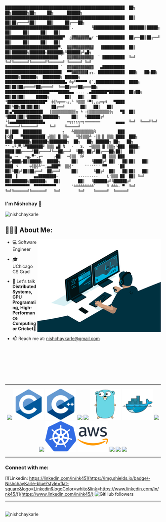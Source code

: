 ```
██████████████████████████████████████████████████████  ██╗  ██╗███████╗██╗     ██╗      ██████╗
██████████████████████████████████████████████████████  ██║  ██║██╔════╝██║     ██║     ██╔═══██╗
█████████████████████████████`.        ╙██████████████  ███████║█████╗  ██║     ██║     ██║   ██║
██████████████████████████▀  ¿▓▓▓▓▓▓▓▓▄/ "████████████  ██╔══██║██╔══╝  ██║     ██║     ██║   ██║
████████████████████████▀.  ▓▓▓▓▓▓▓▓▓▓▓▓   ▐██████████  ██║  ██║███████╗███████╗███████╗╚██████╔╝▄█╗
████████████████████████ `  ▓▓▓▓▓▓▓▓▓▓▓▓  ` ██████████  ╚═╝  ╚═╝╚══════╝╚══════╝╚══════╝ ╚═════╝ ╚═╝
████████████████████████ `  ▓▓▓▓▓▓▓▓▓▓▓▓   ▄██████████
█████████████████████████▌  ▀▀▓▓▓▓▓▓▓▌╓╖. ████████████  ███╗   ██╗██╗ ██████╗███████╗  ████████╗ ██████╗
███████████████████████████▄ ╩╦╙▀▀▀▀▀ ╣`,█████████████  ████╗  ██║██║██╔════╝██╔════╝  ╚══██╔══╝██╔═══██╗
████████████████████▀▀▀▀█████▄▄ .... ,▄███████▀███████  ██╔██╗ ██║██║██║     █████╗       ██║   ██║   ██║
╙█████████████████▀  ╪╢%╦══~╓,└ ╚▒▒▒ ╙▀|,╓╓═╤H   ▀████  ██║╚██╗██║██║██║     ██╔══╝       ██║   ██║   ██║
█▌▄▀█████████████   ║▒▒▒▒▒▒▒▒▒▒╢╦ ╘ -╣▒▒▒▒▒▒▒▒▒╢╕   ▀█  ██║ ╚████║██║╚██████╗███████╗     ██║   ╚██████╔╝
└║▄▄▄████████████▄          ═╕╕╕╕╕═╕═══════       ▄▄▄▄  ╚═╝  ╚═══╝╚═╝ ╚═════╝╚══════╝     ╚═╝    ╚═════╝
█▌║███  ████████▌         ╕   ╩▒▒▒▒▒▒▒▒▒Ñ          ███
▌Ö▓▌   ▀██████████`╔▒▒╣ █ ▒▒m   ╚▒╢▒▒▒╩ -╣▒ ▌ ▒▒▒ ████  ███╗   ███╗███████╗███████╗████████╗  ██╗   ██╗ ██████╗ ██╗   ██╗
"" ∞╙,▀.╙▀███████╜ ▒▒▒ ▄█ Ñ   -   S.  ═▒▒▒▒ █ ║▒▒╕└███  ████╗ ████║██╔════╝██╔════╝╚══██╔══╝  ╚██╗ ██╔╝██╔═══██╗██║   ██║
██▄ -«   ∞▄.▀",╓═     ╒██   ═╣▒▒ `Ñ╛        █▌ ▒▒▒ ███  ██╔████╔██║█████╗  █████╗     ██║      ╚████╔╝ ██║   ██║██║   ██║
███▌ º     ╤╣▒╣╩^",▄▄███▀  ▒▒╣"     ''''''' ▀▀     `██  ██║╚██╔╝██║██╔══╝  ██╔══╝     ██║       ╚██╔╝  ██║   ██║██║   ██║
███  ▌       ▄▄████████─         ---------    L'▒▒▒ ██  ██║ ╚═╝ ██║███████╗███████╗   ██║        ██║   ╚██████╔╝╚██████╔╝
▀▀▀▀▀▀▀▀▀▀▀  ▀▀▀▀▀▀▀▀▀▀       '╧╧╧╧╧╧╧╧╧`     ╚ ╧╧╧- ▀  ╚═╝     ╚═╝╚══════╝╚══════╝   ╚═╝        ╚═╝    ╚═════╝  ╚═════╝
```
### I'm Nishchay 👋

<p align="left"> <img src="https://komarev.com/ghpvc/?username=nishchaykarle&label=Profile%20views&color=0e75b6&style=flat" alt="nishchaykarle" /> </p>


<div>
<h2 align="left">👨🏻‍💻 About Me:</h2>
<img align="right" alt="Coding" width="400" src="./Code.gif">

- 💻 Software Engineer
- 🎓 UChicago CS Grad
- 💬 Let's talk **Distributed Systems, GPU Programming, High-Performance Computing or Cricket🏏**
  
- 📫 Reach me at: nishchaykarle@gmail.com
</br> </br> </br> </br> </br> </br> </br> </br>
</div>

---

<div align="center">

<!-- python -->
<img src="https://user-images.githubusercontent.com/74038190/212257472-08e52665-c503-4bd9-aa20-f5a4dae769b5.gif" width="100">
<!-- C -->
<img src="https://raw.githubusercontent.com/devicons/devicon/master/icons/c/c-original.svg" width="100">
<!-- C++ -->
<img src="https://raw.githubusercontent.com/devicons/devicon/master/icons/cplusplus/cplusplus-original.svg" width="100">
<!-- JS -->
<img src="https://user-images.githubusercontent.com/74038190/212257454-16e3712e-945a-4ca2-b238-408ad0bf87e6.gif" width="100">
<!-- Github -->
<img src="https://user-images.githubusercontent.com/74038190/212257468-1e9a91f1-b626-4baa-b15d-5c385dfa7ed2.gif" width="100">
<!-- Go -->
<img src="https://raw.githubusercontent.com/devicons/devicon/master/icons/go/go-original.svg" width="100">

<!-- Docker -->
<img src="https://raw.githubusercontent.com/devicons/devicon/master/icons/docker/docker-original.svg" width="100">
<img src="https://user-images.githubusercontent.com/74038190/212257465-7ce8d493-cac5-494e-982a-5a9deb852c4b.gif" width="100">
<img src="https://user-images.githubusercontent.com/74038190/212257467-871d32b7-e401-42e8-a166-fcfd7baa4c6b.gif" width="100">
<!-- Kubernetes -->
<img src="https://raw.githubusercontent.com/devicons/devicon/master/icons/kubernetes/kubernetes-plain.svg" width="100">
<!-- AWS -->
<img src="https://raw.githubusercontent.com/devicons/devicon/master/icons/amazonwebservices/amazonwebservices-original-wordmark.svg" width="100">
<img src="https://github.com/Anmol-Baranwal/Cool-GIFs-For-GitHub/assets/74038190/29fd6286-4e7b-4d6c-818f-c4765d5e39a9" width="100">
<img src="https://github.com/Anmol-Baranwal/Cool-GIFs-For-GitHub/assets/74038190/67f477ed-6624-42da-99f0-1a7b1a16eecb" width="100">
<img src="https://github.com/Anmol-Baranwal/Cool-GIFs-For-GitHub/assets/74038190/3fb2cdf6-8920-462e-87a4-95af376418aa" width="100">
</div>

---

<h3 align="left">Connect with me:</h3>

[![Linkedin: https://linkedin.com/in/nk45](https://img.shields.io/badge/-NishchayKarle-blue?style=flat-square&logo=Linkedin&logoColor=white&link=https://www.linkedin.com/in/nk45/)](https://www.linkedin.com/in/nk45/)
![GitHub followers](https://img.shields.io/github/followers/nishchaykarle?label=Follow&style=social)

---
<br>
<img align="center" src="https://github-readme-streak-stats.herokuapp.com/?user=nishchaykarle&" alt="nishchaykarle" width=1000/>